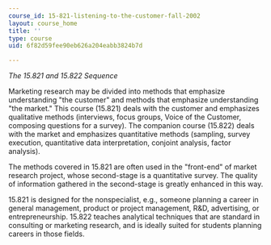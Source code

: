 ```yaml
---
course_id: 15-821-listening-to-the-customer-fall-2002
layout: course_home
title: ''
type: course
uid: 6f82d59fee90eb626a204eabb3824b7d

---
```

_The 15.821 and 15.822 Sequence_

Marketing research may be divided into methods that emphasize understanding "the customer" and methods that emphasize understanding "the market." This course (15.821) deals with the customer and emphasizes qualitative methods (interviews, focus groups, Voice of the Customer, composing questions for a survey). The companion course (15.822) deals with the market and emphasizes quantitative methods (sampling, survey execution, quantitative data interpretation, conjoint analysis, factor analysis).

The methods covered in 15.821 are often used in the "front-end" of market research project, whose second-stage is a quantitative survey. The quality of information gathered in the second-stage is greatly enhanced in this way.

15.821 is designed for the nonspecialist, e.g., someone planning a career in general management, product or project management, R&D, advertising, or entrepreneurship. 15.822 teaches analytical techniques that are standard in consulting or marketing research, and is ideally suited for students planning careers in those fields.
